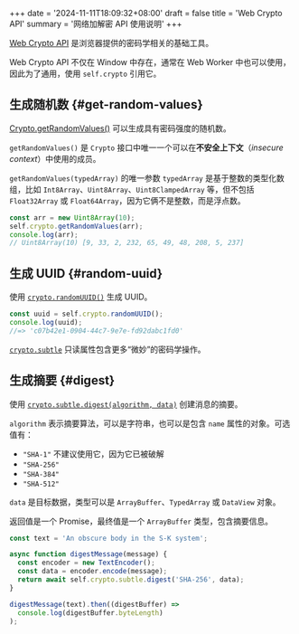+++
date = '2024-11-11T18:09:32+08:00'
draft = false
title = 'Web Crypto API'
summary = '网络加解密 API 使用说明'
+++

[Web Crypto API](https://developer.mozilla.org/en-US/docs/Web/API/Web_Crypto_API) 是浏览器提供的密码学相关的基础工具。

Web Crypto API 不仅在 Window 中存在，通常在 Web Worker 中也可以使用，因此为了通用，使用 `self.crypto` 引用它。

## 生成随机数 {#get-random-values}

[Crypto.getRandomValues()](https://developer.mozilla.org/en-US/docs/Web/API/Crypto/getRandomValues) 可以生成具有密码强度的随机数。

`getRandomValues()` 是 `Crypto` 接口中唯一一个可以在**不安全上下文**（_insecure context_）中使用的成员。

`getRandomValues(typedArray)` 的唯一参数 `typedArray` 是基于整数的类型化数组，比如 `Int8Array`、`Uint8Array`、`Uint8ClampedArray` 等，但不包括 `Float32Array` 或 `Float64Array`，因为它俩不是整数，而是浮点数。

```js
const arr = new Uint8Array(10);
self.crypto.getRandomValues(arr);
console.log(arr);
// Uint8Array(10) [9, 33, 2, 232, 65, 49, 48, 208, 5, 237]
```

## 生成 UUID {#random-uuid}

使用 [`crypto.randomUUID()`](https://developer.mozilla.org/en-US/docs/Web/API/Crypto/randomUUID) 生成 UUID。

```js
const uuid = self.crypto.randomUUID();
console.log(uuid);
//=> 'c07b42e1-0904-44c7-9e7e-fd92dabc1fd0'
```

[`crypto.subtle`](https://developer.mozilla.org/en-US/docs/Web/API/Crypto/subtle) 只读属性包含更多“微妙”的密码学操作。

## 生成摘要 {#digest}

使用 [`crypto.subtle.digest(algorithm, data)`](https://developer.mozilla.org/en-US/docs/Web/API/SubtleCrypto/digest) 创建消息的摘要。

`algorithm` 表示摘要算法，可以是字符串，也可以是包含 `name` 属性的对象。可选值有：

- `"SHA-1"` 不建议使用它，因为它已被破解
- `"SHA-256"`
- `"SHA-384"`
- `"SHA-512"`

`data` 是目标数据，类型可以是 `ArrayBuffer`、`TypedArray` 或 `DataView` 对象。

返回值是一个 Promise，最终值是一个 `ArrayBuffer` 类型，包含摘要信息。

```js
const text = 'An obscure body in the S-K system';

async function digestMessage(message) {
  const encoder = new TextEncoder();
  const data = encoder.encode(message);
  return await self.crypto.subtle.digest('SHA-256', data);
}

digestMessage(text).then((digestBuffer) =>
  console.log(digestBuffer.byteLength)
);
```
